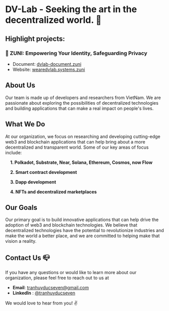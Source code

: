 # DV-Lab - Seeking the art in the decentralized world. :mag_right:

## Highlight projects:
### 🌟 ZUNI: **Empowering Your Identity, Safeguarding Privacy**
  - Document: [dvlab-document.zuni](https://dvlab-document.vercel.app/docs/intro)
  - Website: [wearedvlab.systems.zuni](https://www.wearedvlab.systems)


## About Us
Our team is made up of developers and researchers from VietNam. We are passionate about exploring the possibilities of decentralized technologies and building applications that can make a real impact on people's lives.

## What We Do
At our organization, we focus on researching and developing cutting-edge web3 and blockchain applications that can help bring about a more decentralized and transparent world. Some of our key areas of focus include:

&nbsp;&nbsp;&nbsp;&nbsp;**1. Polkadot, Substrate, Near, Solana, Ethereum, Cosmos, now Flow**

&nbsp;&nbsp;&nbsp;&nbsp;**2. Smart contract development**

&nbsp;&nbsp;&nbsp;&nbsp;**3. Dapp development**

&nbsp;&nbsp;&nbsp;&nbsp;**4. NFTs and decentralized marketplaces**

## Our Goals
Our primary goal is to build innovative applications that can help drive the adoption of web3 and blockchain technologies. We believe that decentralized technologies have the potential to revolutionize industries and make the world a better place, and we are committed to helping make that vision a reality.

## Contact Us :mailbox_closed:
If you have any questions or would like to learn more about our organization, please feel free to reach out to us at 

- **Email**: tranhuyducseven@gmail.com
- **LinkedIn** : [@tranhuyducseven](https://www.linkedin.com/in/tranhuyducseven/)

We would love to hear from you! :v:

